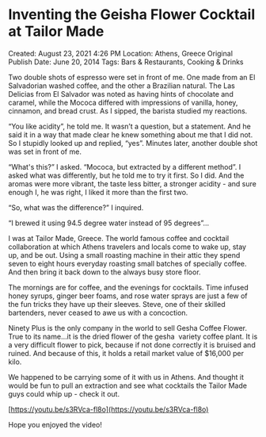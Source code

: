 # Inventing the Geisha Flower Cocktail at Tailor Made

Created: August 23, 2021 4:26 PM
Location: Athens, Greece
Original Publish Date: June 20, 2014
Tags: Bars & Restaurants, Cooking & Drinks

Two double shots of espresso were set in front of me. One made from an El Salvadorian washed coffee, and the other a Brazilian natural. The Las Delicias from El Salvador was noted as having hints of chocolate and caramel, while the Mococa differed with impressions of vanilla, honey, cinnamon, and bread crust. As I sipped, the barista studied my reactions.

“You like acidity”, he told me. It wasn’t a question, but a statement. And he said it in a way that made clear he knew something about me that I did not. So I stupidly looked up and replied, “yes”. Minutes later, another double shot was set in front of me.

“What's this?” I asked. “Mococa, but extracted by a different method”. I asked what was differently, but he told me to try it first. So I did. And the aromas were more vibrant, the taste less bitter, a stronger acidity - and sure enough I, he was right, I liked it more than the first two.

“So, what was the difference?” I inquired.

“I brewed it using 94.5 degree water instead of 95 degrees”…

I was at Tailor Made, Greece. The world famous coffee and cocktail collaboration at which Athens travelers and locals come to wake up, stay up, and be out. Using a small roasting machine in their attic they spend seven to eight hours everyday roasting small batches of specially coffee. And then bring it back down to the always busy store floor.

The mornings are for coffee, and the evenings for cocktails. Time infused honey syrups, ginger beer foams, and rose water sprays are just a few of the fun tricks they have up their sleeves. Steve, one of their skilled bartenders, never ceased to awe us with a concoction.

Ninety Plus is the only company in the world to sell Gesha Coffee Flower. True to its name…it is the dried flower of the gesha  variety coffee plant. It is a very difficult flower to pick, because if not done correctly it is bruised and ruined. And because of this, it holds a retail market value of $16,000 per kilo.

We happened to be carrying some of it with us in Athens. And thought it would be fun to pull an extraction and see what cocktails the Tailor Made guys could whip up - check it out.

[https://youtu.be/s3RVca-fl8o](https://youtu.be/s3RVca-fl8o)

Hope you enjoyed the video!